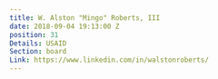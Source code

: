 ```yaml
---
title: W. Alston "Mingo" Roberts, III
date: 2018-09-04 19:13:00 Z
position: 31
Details: USAID
Section: board
Link: https://www.linkedin.com/in/walstonroberts/
---
```


